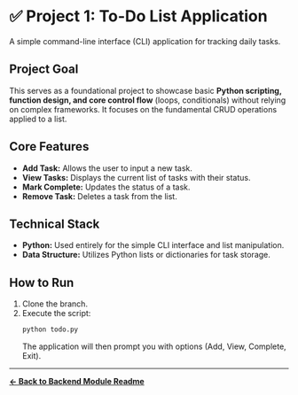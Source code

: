 # ✅ Project 1: To-Do List Application

A simple command-line interface (CLI) application for tracking daily tasks.

## Project Goal

This serves as a foundational project to showcase basic **Python scripting, function design, and core control flow** (loops, conditionals) without relying on complex frameworks. It focuses on the fundamental CRUD operations applied to a list.

## Core Features

* **Add Task:** Allows the user to input a new task.
* **View Tasks:** Displays the current list of tasks with their status.
* **Mark Complete:** Updates the status of a task.
* **Remove Task:** Deletes a task from the list.

## Technical Stack

* **Python:** Used entirely for the simple CLI interface and list manipulation.
* **Data Structure:** Utilizes Python lists or dictionaries for task storage.

## How to Run

1.  Clone the branch.
2.  Execute the script:
    ```bash
    python todo.py
    ```
    The application will then prompt you with options (Add, View, Complete, Exit).

---
**[← Back to Backend Module Readme](https://github.com/EarlMcCard/ctse-projects/tree/main)**